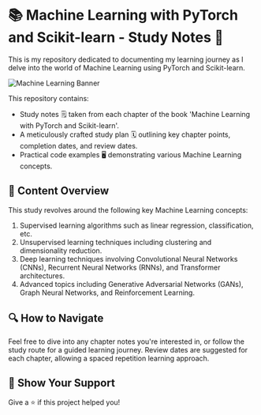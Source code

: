 # 📚 Machine Learning with PyTorch and Scikit-learn - Study Notes 📝

This is my repository dedicated to documenting my learning journey as I delve into the world of Machine Learning using PyTorch and Scikit-learn.

![Machine Learning Banner](https://your-banner-image-url)

This repository contains:

- Study notes 🗒️ taken from each chapter of the book 'Machine Learning with PyTorch and Scikit-learn'.
- A meticulously crafted study plan 🗓️ outlining key chapter points, completion dates, and review dates.
- Practical code examples 🖥️ demonstrating various Machine Learning concepts.

## 📖 Content Overview

This study revolves around the following key Machine Learning concepts:

1. Supervised learning algorithms such as linear regression, classification, etc.
2. Unsupervised learning techniques including clustering and dimensionality reduction.
3. Deep learning techniques involving Convolutional Neural Networks (CNNs), Recurrent Neural Networks (RNNs), and Transformer architectures.
4. Advanced topics including Generative Adversarial Networks (GANs), Graph Neural Networks, and Reinforcement Learning.

## 🔍 How to Navigate

Feel free to dive into any chapter notes you're interested in, or follow the study route for a guided learning journey. Review dates are suggested for each chapter, allowing a spaced repetition learning approach.

## 👏 Show Your Support

Give a ⭐️ if this project helped you!
